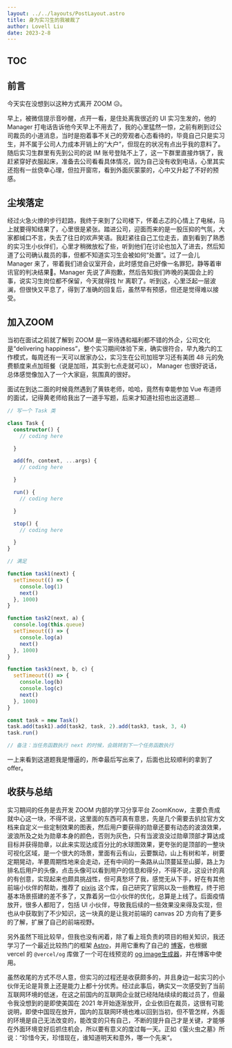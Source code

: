```yaml
---
layout: ../../layouts/PostLayout.astro
title: 身为实习生的我被裁了
author: Lovell Liu
date: 2023-2-8
---
```

## TOC

## 前言

今天实在没想到以这种方式离开 ZOOM 😥。

早上，被微信提示音吵醒，点开一看，是住处离我很近的 UI 实习生发的，他的 Manager 打电话告诉他今天早上不用去了，我的心里猛然一惊，之前有刷到过公司裁员的小道消息，当时是抱着事不关己的旁观者心态看待的，毕竟自己只是实习生，并不属于公司人力成本开销上的“大户”，但现在的状况有点出乎我的意料了。随后实习生群里有先到公司的说 IM 账号登陆不上了，这一下群里直接炸锅了，我赶紧穿好衣服起床，准备去公司看看具体情况，因为自己没有收到电话，心里其实还抱有一丝侥幸心理，但拉开窗帘，看到外面灰蒙蒙的，心中又升起了不好的预感。

## 尘埃落定

经过火急火燎的步行赶路，我终于来到了公司楼下，怀着忐忑的心情上了电梯，马上就要得知结果了，心里很是紧张。踏进公司，迎面而来的是一股压抑的气氛，大家都缄口不言，失去了往日的欢声笑语。我赶紧往自己工位走去，直到看到了熟悉的实习生小伙伴们，心里才稍微放松了些，听到他们在讨论也加入了进去，然后知道了公司确认裁员的事，但都不知道实习生会被如何“处置”。过了一会儿 Manager 来了，带着我们进会议室开会，此时感觉自己好像一名罪犯，静等着审讯官的判决结果🌚。Manager 先说了声抱歉，然后告知我们昨晚的美国会上的事，说实习生岗位都不保留，今天就得找 hr 离职了。听到这，心里泛起一层波澜，但很快又平息了，得到了准确的回复后，虽然早有预感，但还是觉得难以接受。

## 加入ZOOM

当初在面试之前就了解到 ZOOM 是一家待遇和福利都不错的外企，公司文化是“delivering happiness”，整个实习期间体验下来，确实很符合，早九晚六的工作模式，每周还有一天可以居家办公，实习生在公司加班学习还有美团 48 元的免费额度来点加班餐（说是加班，其实到七点走就可以）， Manager 也很好说话，总体感觉像加入了一个大家庭，氛围真的很好。

面试在到达二面的时候竟然遇到了黄轶老师，哈哈，竟然有幸能参加 Vue 布道师的面试，记得黄老师给我出了一道手写题，后来才知道社招也出这道题...

```typescript
// 写一个 Task 类

class Task {
  constructor() {
    // coding here

  }

  add(fn, context, ...args) {
    // coding here

  }

  run() {
    // coding here

  }

  stop() {
    // coding here

  }
}

// 满足

function task1(next) {
  setTimeout(() => {
    console.log(1)
    next()
  }, 1000)
}

function task2(next, a) {
  console.log(this.queue)
  setTimeout(() => {
    console.log(a)
    next()
  }, 1000)
}

function task3(next, b, c) {
  setTimeout(() => {
    console.log(b)
    console.log(c)
    next()
  }, 1000)
}

const task = new Task()
task.add(task1).add(task2, task, 2).add(task3, task, 3, 4)
task.run()

// 备注：当任务函数执行 next 的时候，会跳转到下一个任务函数执行
```

一上来看到这道题我是懵逼的，所幸最后写出来了，后面也比较顺利的拿到了 offer。

## 收获与总结

实习期间的任务是去开发 ZOOM 内部的学习分享平台 ZoomKnow，主要负责成就中心这一块，不得不说，这里面的东西可真有意思，先是几个需要去扒拉官方文档来自定义一些定制效果的图表，然后用户要获得的勋章还要有动态的波浪效果，波浪所及之处为勋章本身的颜色，否则为灰色，只有当波浪没过勋章顶部才算达成目标并获得勋章，以此来实现达成百分比的水球图效果，更夸张的是顶部的一整块可视化区域，是一个很大的场景，里面有云有山，云要飘动，山上有树和羊，树要定期晃动，羊要周期性地来会走动，还有中间的一条路从山顶蔓延至山脚，路上为排名后用户的头像，点击头像可以看到用户的信息和得分，不得不说，这设计的真的有创意，实现起来也颇具挑战性，但可真愁坏了我，感觉无从下手，好在有其他前端小伙伴的帮助，推荐了 [pixijs](https://pixijs.com/) 这个库，自己研究了官网以及一些教程，终于把基本场景搭建的差不多了，又靠着另一位小伙伴的优化，总算是上线了。后面疫情放开，很多人都阳了，包括 UI 小伙伴，导致我后续的一些效果没来得及实现，但也从中获取到了不少知识，这一块真的是让我对前端的 canvas 2D 方向有了更多的了解，扩展了自己的前端视野。

另外虽然下班比较早，但我也没有闲着，除了看上班负责的项目的相关知识，我还学习了一个最近比较热门的框架 [Astro](https://astro.build/)，并用它重构了自己的 [博客](https://lovelliu.me)，也根据 vercel 的 `@vercel/og` 库做了一个可在线预览的 [og image生成器](https://og.lovelliu.me)，并在博客中使用。

虽然收尾的方式不尽人意，但实习的过程还是收获颇多的，并且身边一起实习的小伙伴无论是背景上还是能力上都十分优秀。经过此事后，确实又一次感受到了当前互联网环境的低迷，在这之前国内的互联网企业就已经陆陆续续的裁过员了，但最令我没想到的是即使美国在 2021 年开始逐渐放开，企业依旧在裁员，这很有可能说明，即使中国现在放开，国内的互联网环境也难以回到当初，但不管怎样，外面的环境是自己无法改变的，能改变的只有自己，不断的提升自己才是关键，才能够在外面环境变好后抓住机会，所以要有意义的度过每一天。正如《萤火虫之墓》所说：“珍惜今天，珍惜现在，谁知道明天和意外，哪一个先来“。
